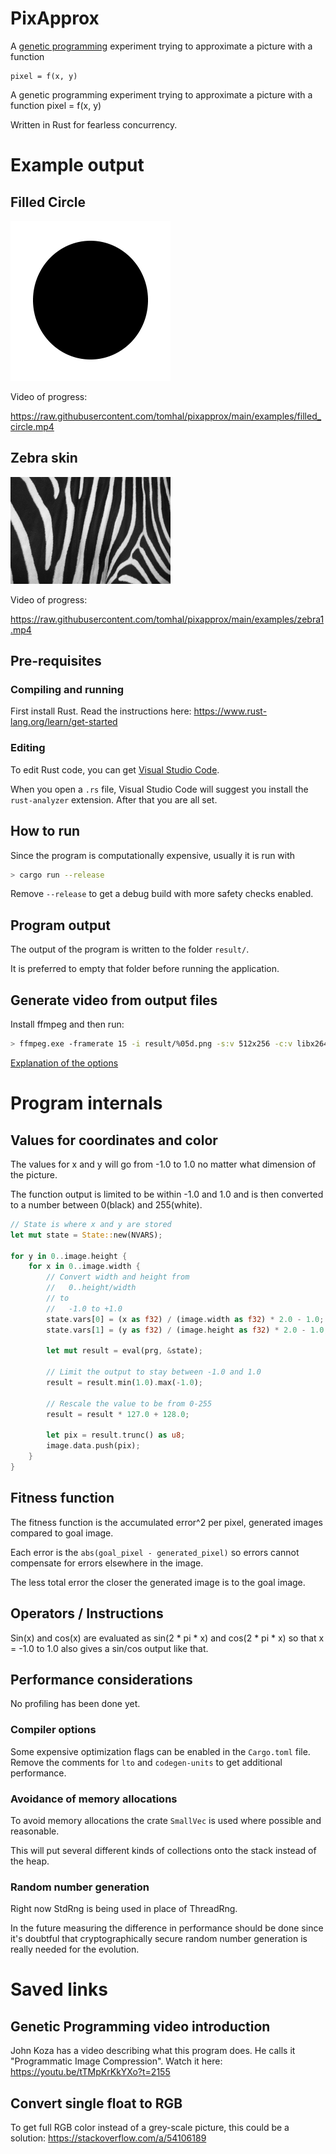 # PixApprox

A [genetic programming](https://en.wikipedia.org/wiki/Genetic_programming) experiment trying to approximate a picture with a function 

```
pixel = f(x, y)
```


A genetic programming experiment trying to approximate a picture with a function pixel = f(x, y)

Written in Rust for fearless concurrency. 

# Example output

## Filled Circle
![](/images/filled_circle.png)

Video of progress:

https://raw.githubusercontent.com/tomhal/pixapprox/main/examples/filled_circle.mp4

## Zebra skin
![](/images/zebra_skin_by_photolight.png)

Video of progress:

https://raw.githubusercontent.com/tomhal/pixapprox/main/examples/zebra1.mp4

## Pre-requisites

### Compiling and running
First install Rust. Read the instructions here: https://www.rust-lang.org/learn/get-started

### Editing
To edit Rust code, you can get [Visual Studio Code](https://code.visualstudio.com/).

When you open a `.rs` file, Visual Studio Code will suggest you install the `rust-analyzer` extension. After that you are all set.

## How to run

Since the program is computationally expensive, usually it is run with

```bash
> cargo run --release
```

Remove `--release` to get a debug build with more safety checks enabled.

## Program output

The output of the program is written to the folder `result/`. 

It is preferred to empty that folder before running the application.

## Generate video from output files
Install ffmpeg and then run:
```bash
> ffmpeg.exe -framerate 15 -i result/%05d.png -s:v 512x256 -c:v libx264 -profile:v high -crf 12 -pix_fmt yuv420p movie.mp4
```

[Explanation of the options](https://kb.tecplot.com/2019/02/27/use-ffmpeg-to-create-videos-from-pngs/)

# Program internals
## Values for coordinates and color
The values for x and y will go from -1.0 to 1.0 no matter what dimension of the picture.

The function output is limited to be within -1.0 and 1.0 and is then converted to a number between 0(black) and 255(white).

```rust
// State is where x and y are stored
let mut state = State::new(NVARS);

for y in 0..image.height {
    for x in 0..image.width {
        // Convert width and height from
        //   0..height/width
        // to
        //   -1.0 to +1.0
        state.vars[0] = (x as f32) / (image.width as f32) * 2.0 - 1.0;
        state.vars[1] = (y as f32) / (image.height as f32) * 2.0 - 1.0;

        let mut result = eval(prg, &state);

        // Limit the output to stay between -1.0 and 1.0
        result = result.min(1.0).max(-1.0);

        // Rescale the value to be from 0-255
        result = result * 127.0 + 128.0;

        let pix = result.trunc() as u8;
        image.data.push(pix);
    }
}
```

## Fitness function
The fitness function is the accumulated error^2 per pixel, generated images compared to goal image. 

Each error is the `abs(goal_pixel - generated_pixel)` so errors cannot compensate for errors elsewhere in the image.

The less total error the closer the generated image is to the goal image.

## Operators / Instructions

Sin(x) and cos(x) are evaluated as sin(2 \* pi \* x) and cos(2 \* pi \* x) so that x = -1.0 to 1.0 also gives a sin/cos output like that.

## Performance considerations
No profiling has been done yet.

### Compiler options
Some expensive optimization flags can be enabled in the `Cargo.toml` file. Remove the comments for `lto` and `codegen-units` to get additional performance.

### Avoidance of memory allocations
To avoid memory allocations the crate `SmallVec` is used where possible and reasonable. 

This will put several different kinds of collections onto the stack instead of the heap.

### Random number generation
Right now StdRng is being used in place of ThreadRng.

In the future measuring the difference in performance should be done since it's doubtful that cryptographically secure random number generation is really needed for the evolution.

# Saved links

## Genetic Programming video introduction
John Koza has a video describing what this program does. He calls it "Programmatic Image Compression". Watch it here: https://youtu.be/tTMpKrKkYXo?t=2155

## Convert single float to RGB
To get full RGB color instead of a grey-scale picture, this could be a solution:
https://stackoverflow.com/a/54106189

